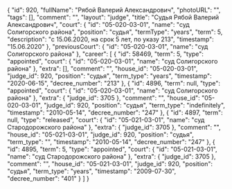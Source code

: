 {
    "id": 920,
    "fullName": "Рябой Валерий Александрович",
    "photoURL": "",
    "tags": [],
    "comment": "",
    "layout": "judge",
    "title": "Судья Рябой Валерий Александрович",
    "court": {
        "id": "05-020-03-01",
        "name": "суд Солигорского района",
        "position": "судья",
        "termType": "years",
        "term": 5,
        "description": "c 15.06.2020, на срок 5 лет, по указу 213",
        "timestamp": "15.06.2020"
    },
    "previousCourt": {
        "id": "05-020-03-01",
        "name": "суд Солигорского района"
    },
    "career": [
        {
            "id": 58469,
            "term": 5,
            "type": "appointed",
            "court": {
                "id": "05-020-03-01",
                "name": "суд Солигорского района"
            },
            "extra": [],
            "comment": "",
            "house_id": "05-020-03-01",
            "judge_id": 920,
            "position": "судья",
            "term_type": "years",
            "timestamp": "2020-06-15",
            "decree_number": "213"
        },
        {
            "id": 4896,
            "term": null,
            "type": "appointed",
            "court": {
                "id": "05-020-03-01",
                "name": "суд Солигорского района"
            },
            "extra": {
                "judge_id": 3705
            },
            "comment": "",
            "house_id": "05-020-03-01",
            "judge_id": 920,
            "position": "судья",
            "term_type": "indefinitely",
            "timestamp": "2010-05-14",
            "decree_number": "247"
        },
        {
            "id": 4897,
            "term": null,
            "type": "released",
            "court": {
                "id": "05-021-03-01",
                "name": "суд Стародорожского района"
            },
            "extra": {
                "judge_id": 3705
            },
            "comment": "",
            "house_id": "05-021-03-01",
            "judge_id": 920,
            "position": "судья",
            "term_type": "",
            "timestamp": "2010-05-14",
            "decree_number": "247"
        },
        {
            "id": 4895,
            "term": 5,
            "type": "appointed",
            "court": {
                "id": "05-021-03-01",
                "name": "суд Стародорожского района"
            },
            "extra": {
                "judge_id": 3705
            },
            "comment": "",
            "house_id": "05-021-03-01",
            "judge_id": 920,
            "position": "судья",
            "term_type": "years",
            "timestamp": "2009-07-30",
            "decree_number": "401"
        }
    ]
}